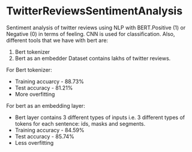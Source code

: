 # TwitterReviewsSentimentAnalysis

Sentiment analysis of twitter reviews using NLP with BERT.Positive (1) or Negative (0) in terms of feeling. 
CNN is used for classification. Also, different tools that we have with bert are: 
1. Bert tokenizer 
2. Bert as an embedder
Dataset contains lakhs of twitter reviews.

For Bert tokenizer:
* Training accuarcy - 88.73%
* Test accuracy - 81.21% 
* More overfitting

For bert as an embedding layer:
* Bert layer contains 3 different types of inputs i.e. 3 different types of tokens for each sentence: ids, masks and segments.
* Training accuracy - 84.59% 
* Test accuracy - 85.74% 
* Less overfitting 
